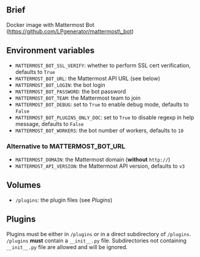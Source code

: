 ## Brief
Docker image with Mattermost Bot (https://github.com/LPgenerator/mattermost\_bot)

## Environment variables
- `MATTERMOST_BOT_SSL_VERIFY`: whether to perform SSL cert verification, defaults to `True`
- `MATTERMOST_BOT_URL`: the Mattermost API URL (see below)
- `MATTERMOST_BOT_LOGIN`: the bot login
- `MATTERMOST_BOT_PASSWORD`: the bot password
- `MATTERMOST_BOT_TEAM`: the Mattermost team to join
- `MATTERMOST_BOT_DEBUG`: set to `True` to enable debug mode, defaults to `False`
- `MATTERMOST_BOT_PLUGINS_ONLY_DOC`: set to `True` to disable regexp in help message, defaults to `False`
- `MATTERMOST_BOT_WORKERS`: the bot number of workers, defaults to `10`

### Alternative to MATTERMOST\_BOT\_URL
- `MATTERMOST_DOMAIN`: the Mattermost domain (**without** `http://`)
- `MATTERMOST_API_VERSION`: the Mattermost API version, defaults to `v3`

## Volumes
- `/plugins`: the plugin files (see *Plugins*)

## Plugins
Plugins must be either in `/plugins` or in a direct subdirectory of `/plugins`. `/plugins` **must** contain a `__init__.py` file. Subdirectories not containing `__init__.py` file are allowed and will be ignored.
